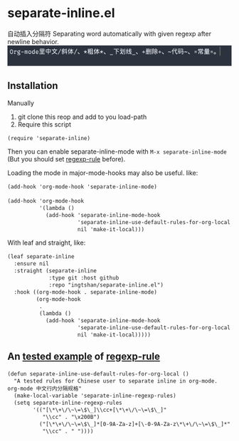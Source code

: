 # separate-inline.el
自动插入分隔符
Separating word automatically with given regexp after newline behavior.
![screencapture](screencapture.gif)

## Installation

Manually

1. git clone this reop and add to you load-path
2. Require this script
```elisp
(require 'separate-inline)
```
Then you can enable separate-inline-mode with `M-x separate-inline-mode` (But you should set [regexp-rule](https://github.com/ingtshan/separate-inline.el/blob/main/separate-inline.el#L9) before). 

Loading the mode in major-mode-hooks may also be useful. like:

```elisp
(add-hook 'org-mode-hook 'separate-inline-mode)

(add-hook 'org-mode-hook 
          '(lambda ()
            (add-hook 'separate-inline-mode-hook
                      'separate-inline-use-default-rules-for-org-local
                      nil 'make-it-local)))
```

With leaf and straight, like:

```elisp
(leaf separate-inline
  :ensure nil
  :straight (separate-inline 
             :type git :host github 
             :repo "ingtshan/separate-inline.el")
  :hook ((org-mode-hook . separate-inline-mode)
         (org-mode-hook
          .
          (lambda ()
            (add-hook 'separate-inline-mode-hook
                      'separate-inline-use-default-rules-for-org-local
                      nil 'make-it-local)))))
```
## An [tested example](https://github.com/ingtshan/separate-inline.el/blob/main/separate-inline.el#L84) of [regexp-rule](https://github.com/ingtshan/separate-inline.el/blob/main/separate-inline.el#L9)
```elisp
(defun separate-inline-use-default-rules-for-org-local ()
  "A tested rules for Chinese user to separate inline in org-mode.
org-mode 中文行内分隔规格"
  (make-local-variable 'separate-inline-regexp-rules)
  (setq separate-inline-regexp-rules
        '(("[\*\+\/\~\=\$\_]\\cc+[\*\+\/\~\=\$\_]"
           "\\cc" . "\x200B")
          ("[\*\+\/\~\=\$\_]*[0-9A-Za-z]+[\-0-9A-Za-z\*\+\/\~\=\$\_]*"
           "\\cc" . " "))))
```

